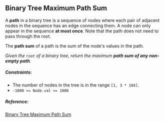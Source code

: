 ## Binary Tree Maximum Path Sum

A **path** in a binary tree is a sequence of nodes where each pair of adjacent nodes in the sequence has an edge connecting them. A node can only appear in the sequence **at most once**. Note that the path does not need to pass through the root.

The **path sum** of a path is the sum of the node's values in the path.

_Given the `root` of a binary tree, return the maximum **path sum of any non-empty path**_.

##### Constraints:

- The number of nodes in the tree is in the range `[1, 3 * 104]`.
- `-1000 <= Node.val <= 1000`


##### Reference:
[Binary Tree Maximum Path Sum](https://leetcode.com/problems/binary-tree-maximum-path-sum/)
